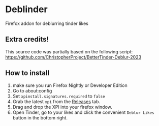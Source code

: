 # Deblinder
Firefox addon for deblurring tinder likes

## Extra credits!
This source code was partially based on the following script: https://github.com/ChristopherProject/BetterTinder-Deblur-2023

## How to install
1. make sure you run Firefox Nightly or Developer Edition
2. Go to about:config
3. Set `xpinstall.signatures.required` to `false`
4. Grab the latest `xpi` from the [Releases](https://github.com/Naamloos/Deblinder/releases) tab.
5. Drag and drop the XPI into your firefox window.
6. Open Tinder, go to your likes and click the convenient `Deblur Likes` button in the bottom right.